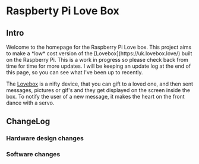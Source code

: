 <H1>Raspberty Pi Love Box</H1>
<H2>Intro</H2>
Welcome to the homepage for the Raspberry Pi Love box. This project aims to make a *low* cost version of the [Lovebox](https://uk.lovebox.love/) built on the Raspberry Pi. This is a work in progress so please check back from time for time for more updates. I will be keeping an update log at the end of this page, so you can see what I've been up to recently.

The [Lovebox](https://uk.lovebox.love/) is a nifty device, that you can gift to a loved one, and then sent messages, pictures or gif's and they get displayed on the screen inside the box. To notify the user of a new message, it makes the heart on the front dance with a servo.



<H2>ChangeLog</H2>
<H3>Hardware design changes</H3>

<H3>Software changes</H3>
